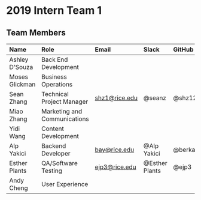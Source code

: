 # 2019 Intern Team 1

## Team Members
| Name | Role | Email | Slack | GitHub | 
| :---- | :---- | :---- | :---- | :---- |
| Ashley D'Souza | Back End Development | 
| Moses Glickman | Business Operations
| Sean Zhang     | Technical Project Manager | shz1@rice.edu | @seanz | @shz12
| Miao Zhang     | Marketing and Communications
| Yidi Wang      | Content Development
| Alp Yakici     | Backend Developer | bay@rice.edu | @Alp Yakici | @berkalpyakici |
| Esther Plants  | QA/Software Testing | ejp3@rice.edu | @Esther Plants | @ejp3
| Andy Cheng     | User Experience
